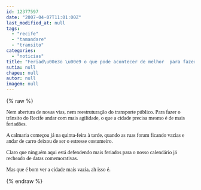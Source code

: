 ```yaml
---
id: 12377597
date: "2007-04-07T11:01:00Z"
last_modified_at: null
tags:
  - "recife"
  - "tamandare"
  - "transito"
categories:
  - "noticias"
title: "Feriad\u00e3o \u00e9 o que pode acontecer de melhor  para fazer o tr\u00e2nsito do Recife andar"
sutia: null
chapeu: null
autor: null
imagem: null
---
```

{% raw %}
<p><P><FONT face=Verdana>Nem abertura de novas vias, nem reestruturação do transporte público. Para fazer o trânsito do Recife andar com mais agilidade, o que a cidade precisa mesmo é de mais feriadões.</FONT></P></p>
<p><P><FONT face=Verdana>A calmaria começou já na quinta-feira à tarde, quando as ruas foram ficando vazias e andar de carro deixou de ser o estresse costumeiro.</FONT></P></p>
<p><P><FONT face=Verdana>Claro que ninguém aqui está defendendo mais feriados para o nosso calendário já recheado de datas comemorativas.</FONT></P></p>
<p><P><FONT face=Verdana>Mas que é bom ver a cidade mais vazia, ah isso é.</FONT></P> </p>
{% endraw %}